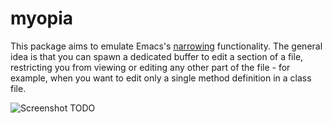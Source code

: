 # myopia

This package aims to emulate Emacs's [narrowing](www.emacswiki.org/emacs/Narrowing) functionality. The general idea is that you can spawn a dedicated buffer to edit a section of a file, restricting you from viewing or editing any other part of the file - for example, when you want to edit only a single method definition in a class file.

![Screenshot TODO](https://f.cloud.github.com/assets/69169/2290250/c35d867a-a017-11e3-86be-cd7c5bf3ff9b.gif)
